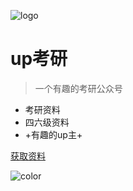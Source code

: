 ![logo](http://qjl988-tuchuang.oss-cn-beijing.aliyuncs.com/img/202210290138180.png)

# up考研

> 一个有趣的考研公众号

- 考研资料
- 四六级资料
- +有趣的up主+

<!-- [GitHub](https://github.com/docsifyjs/docsify/) -->
[获取资料](https://qjl988.github.io/upky/#/?id=%e8%b5%84%e6%96%99%e7%9b%ae%e5%bd%95)

<!-- 背景图片 -->

<!-- ![](_media/bg.png) -->

<!-- 背景色 -->

![color](#fff)
